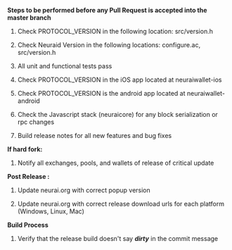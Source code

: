 **Steps to be performed before any Pull Request is accepted into the master branch**

  1. Check PROTOCOL_VERSION in the following location: src/version.h

  2. Check Neuraid Version in the following locations: configure.ac, src/version.h

  3. All unit and functional tests pass

  4. Check PROTOCOL_VERSION in the iOS app located at neuraiwallet-ios

  5. Check PROTOCOL_VERSION is the android app located at neuraiwallet-android

  6. Check the Javascript stack (neuraicore) for any block serialization or rpc changes
  
  7. Build release notes for all new features and bug fixes

**If hard fork:**

  1. Notify all exchanges, pools, and wallets of release of critical update

**Post Release :**

  1. Update neurai.org with correct popup version
  
  2. Update neurai.org with correct release download urls for each platform (Windows, Linux, Mac)

**Build Process**

  1. Verify that the release build doesn't say ***dirty*** in the commit message

